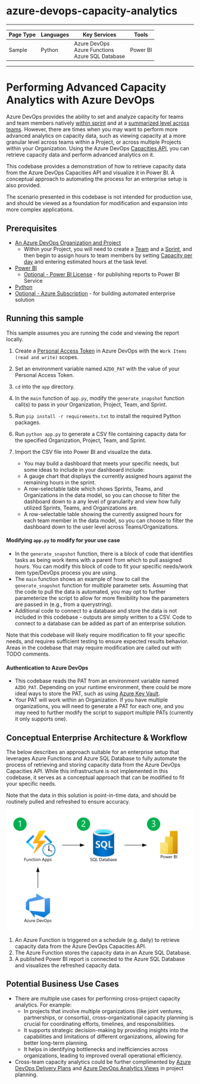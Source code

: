 # azure-devops-capacity-analytics

---

| Page Type | Languages | Key Services                                              | Tools    |
| --------- | --------- | --------------------------------------------------------- | -------- |
| Sample    | Python    | Azure DevOps <br> Azure Functions <br> Azure SQL Database | Power BI |

---

# Performing Advanced Capacity Analytics with Azure DevOps

Azure DevOps provides the ability to set and analyze capacity for teams and team members natively [within sprint](https://learn.microsoft.com/en-us/azure/devops/boards/sprints/set-capacity?view=azure-devops) and at a [summarized level across teams](https://learn.microsoft.com/en-us/azure/devops/report/dashboards/widget-catalog?view=azure-devops#sprint-capacity-widget). However, there are times when you may want to perform more advanced analytics on capacity data, such as viewing capacity at a more granular level across teams within a Project, or across multiple Projects within your Organization. Using the Azure DevOps [Capacities API](https://learn.microsoft.com/en-us/rest/api/azure/devops/work/capacities?view=azure-devops-rest-6.0), you can retrieve capacity data and perform advanced analytics on it.

This codebase provides a demonstration of how to retrieve capacity data from the Azure DevOps Capacities API and visualize it in Power BI. A conceptual approach to automating the process for an enterprise setup is also provided.

The scenario presented in this codebase is not intended for production use, and should be viewed as a foundation for modification and expansion into more complex applications.

## Prerequisites

- [An Azure DevOps Organization and Project](https://learn.microsoft.com/en-us/azure/devops/user-guide/sign-up-invite-teammates?view=azure-devops&tabs=microsoft-account)
  - Within your Project, you will need to create a [Team](https://learn.microsoft.com/en-us/azure/devops/organizations/settings/add-teams?view=azure-devops&tabs=preview-page) and a [Sprint](https://learn.microsoft.com/en-us/azure/devops/organizations/settings/set-iteration-paths-sprints?view=azure-devops&tabs=browser), and then begin to assign hours to team members by setting [Capacity per day](https://learn.microsoft.com/en-us/azure/devops/boards/sprints/set-capacity?view=azure-devops#capacity-per-day-entries) and entering estimated hours at the task level.
- [Power BI](https://learn.microsoft.com/en-us/power-bi/fundamentals/desktop-get-the-desktop)
  - [Optional - Power BI License](https://learn.microsoft.com/en-us/power-bi/consumer/end-user-license) - for publishing reports to Power BI Service
- [Python](https://www.python.org/downloads/)
- [Optional - Azure Subscription](https://azure.microsoft.com/en-us/free/) - for building automated enterprise solution

## Running this sample

This sample assumes you are running the code and viewing the report locally.

1. Create a [Personal Access Token](https://learn.microsoft.com/en-us/azure/devops/organizations/accounts/use-personal-access-tokens-to-authenticate?view=azure-devops&tabs=Windows) in Azure DevOps with the `Work Items (read and write)` scopes.
2. Set an environment variable named `AZDO_PAT` with the value of your Personal Access Token.
3. `cd` into the `app` directory.
4. In the `main` function of `app.py`, modify the `generate_snapshot` function call(s) to pass in your Organization, Project, Team, and Sprint.
5. Run `pip install -r requirements.txt` to install the required Python packages.
6. Run `python app.py` to generate a CSV file containing capacity data for the specified Organization, Project, Team, and Sprint.
7. Import the CSV file into Power BI and visualize the data.

   - You may build a dashboard that meets your specific needs, but some ideas to include in your dashboard include:
   - A gauge chart that displays the currently assigned hours against the remaining hours in the sprint.
   - A row-selectable table which shows Sprints, Teams, and Organizations in the data model, so you can choose to filter the dashboard down to a any level of granularity and view how fully utilized Sprints, Teams, and Organizations are.
   - A row-selectable table showing the currently assigned hours for each team member in the data model, so you can choose to filter the dashboard down to the user level across Teams/Organizations.

#### Modifying `app.py` to modify for your use case

- In the `generate_snapshot` function, there is a block of code that identifies tasks as being work items with a parent from which to pull assigned hours. You can modify this block of code to fit your specific needs/work item type/DevOps process you are using.
- The `main` function shows an example of how to call the `generate_snapshot` function for multiple parameter sets. Assuming that the code to pull the data is automated, you may opt to further parameterize the script to allow for more flexibility how the parameters are passed in (e.g., from a querystring).
- Additional code to connect to a database and store the data is not included in this codebase - outputs are simply written to a CSV. Code to connect to a database can be added as part of an enterprise solution.

Note that this codebase will likely require modification to fit your specific needs, and requires sufficient testing to ensure expected results behavior. Areas in the codebase that may require modification are called out with TODO comments.

#### Authentication to Azure DevOps

- This codebase reads the PAT from an environment variable named `AZDO_PAT`. Depending on your runtime environment, there could be more ideal ways to store the PAT, such as using [Azure Key Vault](https://docs.microsoft.com/en-us/azure/key-vault/general/overview).
- Your PAT will work within an Organization. If you have multiple organizations, you will need to generate a PAT for each one, and you may need to further modify the script to support multiple PATs (currently it only supports one).

## Conceptual Enterprise Architecture & Workflow

The below describes an approach suitable for an enterprise setup that leverages Azure Functions and Azure SQL Database to fully automate the process of retrieving and storing capacity data from the Azure DevOps Capacities API. While this infrastructure is not implemented in this codebase, it serves as a conceptual approach that can be modified to fit your specific needs.

Note that the data in this solution is point-in-time data, and should be routinely pulled and refreshed to ensure accuracy.

![Diagram](./docs/images/automated-solution.png)

1. An Azure Function is triggered on a schedule (e.g. daily) to retrieve capacity data from the Azure DevOps Capacities API.
2. The Azure Function stores the capacity data in an Azure SQL Database.
3. A published Power BI report is connected to the Azure SQL Database and visualizes the refreshed capacity data.

## Potential Business Use Cases

- There are multiple use cases for performing cross-project capacity analytics. For example:
  - In projects that involve multiple organizations (like joint ventures, partnerships, or consortia), cross-organizational capacity planning is crucial for coordinating efforts, timelines, and responsibilities.
  - It supports strategic decision-making by providing insights into the capabilities and limitations of different organizations, allowing for better long-term planning.
  - It helps in identifying bottlenecks and inefficiencies across organizations, leading to improved overall operational efficiency.
- Cross-team capacity analytics could be further complimented by [Azure DevOps Delivery Plans](https://learn.microsoft.com/en-us/azure/devops/boards/plans/add-edit-delivery-plan?view=azure-devops) and [Azure DevOps Analytics Views](https://learn.microsoft.com/en-us/azure/devops/report/powerbi/what-are-analytics-views?view=azure-devops) in project planning.
